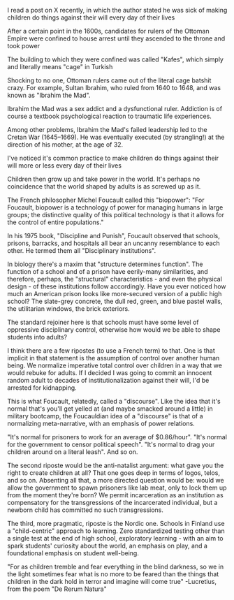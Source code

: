 I read a post on X recently, in which the author stated he was sick of making children do things against their will every day of their lives

After a certain point in the 1600s, candidates for rulers of the Ottoman Empire were confined to house arrest until they ascended to the throne and took power

The building to which they were confined was called "Kafes", which simply and literally means "cage" in Turkish

Shocking to no one, Ottoman rulers came out of the literal cage batshit crazy. For example, Sultan Ibrahim, who ruled from 1640 to 1648, and was known as "Ibrahim the Mad".

Ibrahim the Mad was a sex addict and a dysfunctional ruler. Addiction is of course a textbook psychological reaction to traumatic life experiences.

Among other problems, Ibrahim the Mad's failed leadership led to the Cretan War (1645–1669). He was eventually executed (by strangling!) at the direction of his mother, at the age of 32.

I've noticed it's common practice to make children do things against their will more or less every day of their lives

Children then grow up and take power in the world. It's perhaps no coincidence that the world shaped by adults is as screwed up as it.

The French philosopher Michel Foucault called this "biopower":
"For Foucault, biopower is a technology of power for managing humans in large groups; the distinctive quality of this political technology is that it allows for the control of entire populations."

In his 1975 book, "Discipline and Punish", Foucault observed that schools, prisons, barracks, and hospitals all bear an uncanny resemblance to each other. He termed them all "Disciplinary institutions".

In biology there's a maxim that "structure determines function". The function of a school and of a prison have eerily-many similarities, and therefore, perhaps, the "structural" characteristics - and even the physical design - of these institutions follow accordingly.
Have you ever noticed how much an American prison looks like more-secured version of a public high school?
The slate-grey concrete, the dull red, green, and blue pastel walls, the utilitarian windows, the brick exteriors.

The standard rejoiner here is that schools must have some level of oppressive disciplinary control, otherwise how would we be able to shape students into adults?

I think there are a few ripostes (to use a French term) to that. One is that implicit in that statement is the assumption of control over another human being. We normalize imperative total control over children in a way that we would rebuke for adults. If I decided I was going to commit an innocent random adult to decades of institutionalization against their will, I'd be arrested for kidnapping.

This is what Foucault, relatedly, called a "discourse". Like the idea that it's normal that's you'll get yelled at (and maybe smacked around a little) in military bootcamp, the Foucauldian idea of a "discourse" is that of a normalizing meta-narrative, with an emphasis of power relations.

"It's normal for prisoners to work for an average of $0.86/hour". "It's normal for the government to censor political speech". "It's normal to drag your children around on a literal leash". And so on.

The second riposte would be the anti-natalist argument: what gave you the right to create children at all? That one goes deep in terms of logos, telos, and so on. Absenting all that, a more directed question would be: would we allow the government to spawn prisoners like lab meat, only to lock them up from the moment they're born? We permit incarceration as an institution as compensatory for the transgressions of the incarcerated individual, but a newborn child has committed no such transgressions.

The third, more pragmatic, riposte is the Nordic one. Schools in Finland use a "child-centric" approach to learning. Zero standardized testing other than a single test at the end of high school, exploratory learning - with an aim to spark students' curiosity about the world, an emphasis on play, and a foundational emphasis on student well-being.

"For as children tremble and fear everything in the blind darkness, so we in the light sometimes fear what is no more to be feared than the things that children in the dark hold in terror and imagine will come true"
-Lucretius, from the poem "De Rerum Natura"
